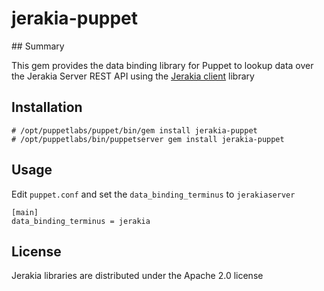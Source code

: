 # jerakia-puppet

## Summary

This gem provides the data binding library for Puppet to lookup data over the Jerakia Server REST API using the [Jerakia client](https://github.com/crayfishx/jerakia-client) library

## Installation

```
# /opt/puppetlabs/puppet/bin/gem install jerakia-puppet
# /opt/puppetlabs/bin/puppetserver gem install jerakia-puppet
```

## Usage

Edit `puppet.conf` and set the `data_binding_terminus` to `jerakiaserver`

```
[main]
data_binding_terminus = jerakia
```


## License ##

Jerakia libraries are distributed under the Apache 2.0 license



